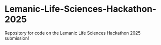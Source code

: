 # Lemanic-Life-Sciences-Hackathon-2025
Repository for code on the Lemanic Life Sciences Hackathon 2025 submission!
